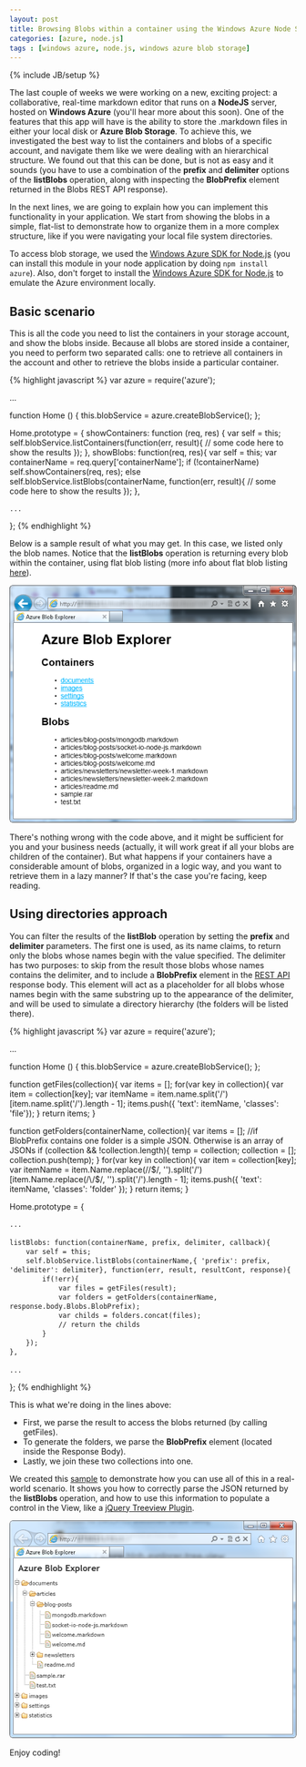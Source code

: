 ```yaml
---
layout: post
title: Browsing Blobs within a container using the Windows Azure Node SDK
categories: [azure, node.js] 
tags : [windows azure, node.js, windows azure blob storage]
---
```

{% include JB/setup %}

The last couple of weeks we were working on a new, exciting project: a collaborative, real-time markdown editor that runs on a **NodeJS**  server, hosted on **Windows Azure** (you'll hear more about this soon). One of the features that this app will have is the ability to store the .markdown files in either your local disk or **Azure Blob Storage**. To achieve this, we investigated the best way to list the containers and blobs of a specific account, and navigate them like we were dealing with an hierarchical structure. We found out that this can be done, but is not as easy and it sounds (you have to use a combination of the **prefix** and **delimiter** options of the **listBlobs** operation, along with inspecting the **BlobPrefix** element returned in the Blobs REST API response). 

In the next lines, we are going to explain how you can implement this functionality in your application. We start from showing the blobs in a simple, flat-list to demonstrate how to organize them in a more complex structure, like if you were navigating your local file system directories.

To access blob storage, we used the [Windows Azure SDK for Node.js](https://github.com/WindowsAzure/azure-sdk-for-node) (you can install this module in your node application by doing `npm install azure`). Also, don't forget to install the [Windows Azure SDK for Node.js](https://www.windowsazure.com/en-us/develop/nodejs/) to emulate the Azure environment locally.

## Basic scenario

This is all the code you need to list the containers in your storage account, and show the blobs inside. Because all blobs are stored inside a container, you need to perform two separated calls: one to retrieve all containers in the account and other to retrieve the blobs inside a particular container. 

{% highlight javascript %}
var azure = require('azure');

...

function Home () {
	this.blobService = azure.createBlobService();
};

Home.prototype = {
	showContainers: function (req, res) {
		var self = this;
		self.blobService.listContainers(function(err, result){
			// some code here to show the results
		});
	},
	showBlobs: function(req, res){
		var self = this;
		var containerName = req.query['containerName'];
		if (!containerName)
			self.showContainers(req, res);
		else
			self.blobService.listBlobs(containerName, function(err, result){
				// some code here to show the results
			});
	},

	...
};
{% endhighlight %}

Below is a sample result of what you may get. In this case, we listed only the blob names. Notice that the **listBlobs** operation is returning every blob within the container, using flat blob listing (more info about flat blob listing [here](http://msdn.microsoft.com/en-us/library/windowsazure/microsoft.windowsazure.storageclient.blobrequestoptions.useflatbloblisting.aspx)).

![](https://github.com/nanovazquez/nanovazquez.github.com/raw/master/_posts/browsing-blobs-within-a-container-using-the-azure-node-sdk/simple-sample-result.png "Simple sample Result")

There's nothing wrong with the code above, and it might be sufficient for you and your business needs (actually, it will work great if all your blobs are children of the container). But what happens if your containers have a considerable amount of blobs, organized in a logic way, and you want to retrieve them in a lazy manner? If that's the case you're facing, keep reading.

## Using directories approach

You can filter the results of the **listBlob** operation by setting the **prefix** and **delimiter** parameters. The first one is used, as its name claims, to return only the blobs whose names begin with the value specified. The delimiter has two purposes: to skip from the result those blobs whose names contains the delimiter, and to include a **BlobPrefix** element in the [REST API](http://msdn.microsoft.com/en-us/library/windowsazure/dd135734.aspx) response body. 
This element will act as a placeholder for all blobs whose names begin with the same substring up to the appearance of the delimiter, and will be used to simulate a directory hierarchy (the folders will be listed there).

{% highlight javascript %}
var azure  = require('azure');

...

function Home () {
	this.blobService = azure.createBlobService();
};

function getFiles(collection){
	var items = [];
	for(var key in collection){
		var item = collection[key];
		var itemName = item.name.split('/')[item.name.split('/').length - 1];
		items.push({ 'text': itemName, 'classes': 'file'});
	}
	return items;
}

function getFolders(containerName, collection){
	var items = [];
	//if BlobPrefix contains one folder is a simple JSON. Otherwise is an array of JSONs
	if (collection && !collection.length){
		temp = collection;
		collection = [];
		collection.push(temp);
	}
	for(var key in collection){
		var item = collection[key];
		var itemName = item.Name.replace(/\/$/, '').split('/')[item.Name.replace(/\/$/, '').split('/').length - 1];
		items.push({ 'text': itemName, 'classes': 'folder' });
	}
	return items;
}

Home.prototype = {
	
	...

	listBlobs: function(containerName, prefix, delimiter, callback){
		var self = this;
		self.blobService.listBlobs(containerName,{ 'prefix': prefix, 'delimiter': delimiter}, function(err, result, resultCont, response){
			if(!err){
				var files = getFiles(result);
				var folders = getFolders(containerName, response.body.Blobs.BlobPrefix);
				var childs = folders.concat(files);
				// return the childs
			}
		});
	},

	...
};
{% endhighlight %}

This is what we're doing in the lines above:

* First, we parse the result to access the blobs returned (by calling getFiles). 
* To generate the folders, we parse the **BlobPrefix** element (located inside the Response Body).
* Lastly, we join these two collections into one.

We created this [sample](https://github.com/nanovazquez/common/tree/master/azure-blob-explorer-tree-view) to demonstrate how you can use all of this in a real-world scenario. It shows you how to correctly parse the JSON returned by the **listBlobs** operation, and how to use this information to populate a control in the View, like a [jQuery Treeview Plugin](https://github.com/jzaefferer/jquery-treeview).

![](https://github.com/nanovazquez/nanovazquez.github.com/raw/master/_posts/browsing-blobs-within-a-container-using-the-azure-node-sdk/treeview-sample-result.png "Showing the blobs in a TreeView")

Enjoy coding!